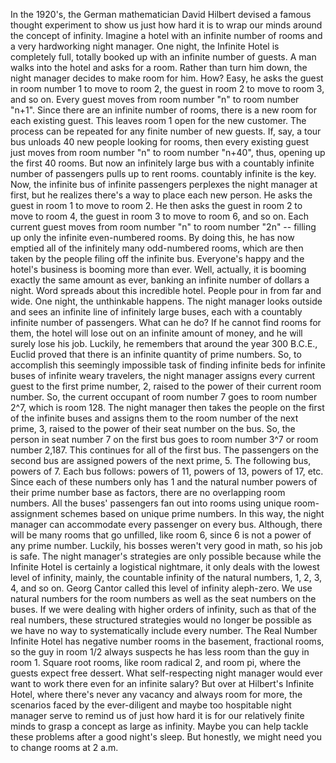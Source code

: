 In the 1920's, the German mathematician David Hilbert devised a famous thought experiment to show us just how hard it is to wrap our minds around the concept of infinity. Imagine a hotel with an infinite number of rooms and a very hardworking night manager. One night, the Infinite Hotel is completely full, totally booked up with an infinite number of guests. A man walks into the hotel and asks for a room. Rather than turn him down, the night manager decides to make room for him. How? Easy, he asks the guest in room number 1 to move to room 2, the guest in room 2 to move to room 3, and so on. Every guest moves from room number "n" to room number "n+1". Since there are an infinite number of rooms, there is a new room for each existing guest. This leaves room 1 open for the new customer. The process can be repeated for any finite number of new guests. If, say, a tour bus unloads 40 new people looking for rooms, then every existing guest just moves from room number "n" to room number "n+40", thus, opening up the first 40 rooms. But now an infinitely large bus with a countably infinite number of passengers pulls up to rent rooms. countably infinite is the key. Now, the infinite bus of infinite passengers perplexes the night manager at first, but he realizes there's a way to place each new person. He asks the guest in room 1 to move to room 2. He then asks the guest in room 2 to move to room 4, the guest in room 3 to move to room 6, and so on. Each current guest moves from room number "n" to room number "2n" -- filling up only the infinite even-numbered rooms. By doing this, he has now emptied all of the infinitely many odd-numbered rooms, which are then taken by the people filing off the infinite bus. Everyone's happy and the hotel's business is booming more than ever. Well, actually, it is booming exactly the same amount as ever, banking an infinite number of dollars a night. Word spreads about this incredible hotel. People pour in from far and wide. One night, the unthinkable happens. The night manager looks outside and sees an infinite line of infinitely large buses, each with a countably infinite number of passengers. What can he do? If he cannot find rooms for them, the hotel will lose out on an infinite amount of money, and he will surely lose his job. Luckily, he remembers that around the year 300 B.C.E., Euclid proved that there is an infinite quantity of prime numbers. So, to accomplish this seemingly impossible task of finding infinite beds for infinite buses of infinite weary travelers, the night manager assigns every current guest to the first prime number, 2, raised to the power of their current room number. So, the current occupant of room number 7 goes to room number 2^7, which is room 128. The night manager then takes the people on the first of the infinite buses and assigns them to the room number of the next prime, 3, raised to the power of their seat number on the bus. So, the person in seat number 7 on the first bus goes to room number 3^7 or room number 2,187. This continues for all of the first bus. The passengers on the second bus are assigned powers of the next prime, 5. The following bus, powers of 7. Each bus follows: powers of 11, powers of 13, powers of 17, etc. Since each of these numbers only has 1 and the natural number powers of their prime number base as factors, there are no overlapping room numbers. All the buses' passengers fan out into rooms using unique room-assignment schemes based on unique prime numbers. In this way, the night manager can accommodate every passenger on every bus. Although, there will be many rooms that go unfilled, like room 6, since 6 is not a power of any prime number. Luckily, his bosses weren't very good in math, so his job is safe. The night manager's strategies are only possible because while the Infinite Hotel is certainly a logistical nightmare, it only deals with the lowest level of infinity, mainly, the countable infinity of the natural numbers, 1, 2, 3, 4, and so on. Georg Cantor called this level of infinity aleph-zero. We use natural numbers for the room numbers as well as the seat numbers on the buses. If we were dealing with higher orders of infinity, such as that of the real numbers, these structured strategies would no longer be possible as we have no way to systematically include every number. The Real Number Infinite Hotel has negative number rooms in the basement, fractional rooms, so the guy in room 1/2 always suspects he has less room than the guy in room 1. Square root rooms, like room radical 2, and room pi, where the guests expect free dessert. What self-respecting night manager would ever want to work there even for an infinite salary? But over at Hilbert's Infinite Hotel, where there's never any vacancy and always room for more, the scenarios faced by the ever-diligent and maybe too hospitable night manager serve to remind us of just how hard it is for our relatively finite minds to grasp a concept as large as infinity. Maybe you can help tackle these problems after a good night's sleep. But honestly, we might need you to change rooms at 2 a.m. 